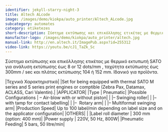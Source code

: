 ```yaml
---
identifier: jekyll-starry-night-3
title: Altech ALcode
image: /images/demo/kiokpa/auto_printer/Altech_ALcode.jpg
subcategory: automates
category: etiketezes
short-description: Σύστημα εκτύπωσης και επικόλλησης ετικέτας με θερμικό εκτυπωτή SATO  για ανάλυση εκτύπωσης
manufactor-logo: /images/demo/kiokpa/auto_printer/altech.jpg
manual-link: http://en.altech.it/ImagePub.aspx?id=255312
video-link: https://youtu.be/cJ1_TaZk_Sc
---
```





Σύστημα εκτύπωσης και επικόλλησης ετικέτας με θερμικό εκτυπωτή SATO  για ανάλυση εκτύπωσης
έως 8 or 12 dots/mm , ταχύτητα εκτύπωσης έως  300mm / sec  και πλάτος εκτύπωσης 104 ή 152 mm.
Ιδανικό για προϊόντα.






|Τεχνικά Χαρακτηριστικά|
|Set for being equipped with thermal SATO M series and S series print engines or comptible (Zebra Pax, Datamax, ACLASS, Cari Valentin).|
|APPLICATOR|
|Type  |  Pneumatic|
|Possible Configurations |    – Air-blow with or without piston|
|  |– Swinging roller|
|  |– with tamp for contact labelling|
|  |–  Rotary arm|
|  |– Multiformat  swinging arm|
|Production Speed|    Up to 100 label/min depending on label size and on the applicator configuration|
|OTHERS|   |
|Label roll diameter |    300 mm (option: 400 mm)|
|Power supply |   220V, 50 Hz, 800W|
|Pneumatic Feeding|   5 bars, 50 litre/min|